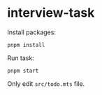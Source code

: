 # interview-task

Install packages:
```
pnpm install
```

Run task:
```
pnpm start
```

Only edit `src/todo.mts` file.

